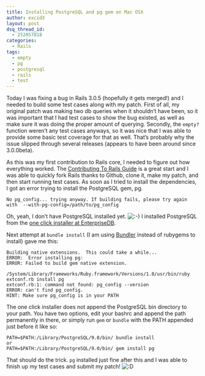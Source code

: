 ```yaml
---
title: Installing PostgreSQL and pg gem on Mac OSX
author: excid3
layout: post
dsq_thread_id:
  - 252057818
categories:
  - Rails
tags:
  - empty
  - pg
  - postgresql
  - rails
  - test
---
```

Today I was fixing a bug in Rails 3.0.5 (hopefully it gets merged!) and I needed to build some test cases along with my patch. First of all, my original patch was making two db queries when it shouldn’t have been, so it was important that I had test cases to show the bug existed, as well as make sure it was doing the proper amount of querying. Secondly, the `empty?` function weren’t any test cases anyways, so it was nice that I was able to provide some basic test coverage for that as well. That’s probably why the issue slipped through several releases (appears to have been around since 3.0.0beta).

As this was my first contribution to Rails core, I needed to figure out how everything worked. The [Contributing To Rails Guide][1] is a great start and I was able to quickly fork Rails thanks to Github, clone it, make my patch, and then start running test cases. As soon as I tried to install the dependencies, I got an error trying to install the PostgreSQL gem, pg.


    No pg_config... trying anyway. If building fails, please try again with  --with-pg-config=/path/to/pg_config

Oh, yeah, I don’t have PostgreSQL installed yet. ![:-\)][2] I installed PostgreSQL from the [one click installer at EnterpriseDB][3].

Next attempt at `bundle install` (I am using [Bundler][4] instead of rubygems to install) gave me this:


    Building native extensions.  This could take a while...
    ERROR:  Error installing pg:
    ERROR: Failed to build gem native extension.

    /System/Library/Frameworks/Ruby.framework/Versions/1.8/usr/bin/ruby extconf.rb install pg
    extconf.rb:1: command not found: pg_config --version
    ERROR: can't find pg_config.
    HINT: Make sure pg_config is in your PATH

The one click installer does not append the PostgreSQL bin directory to your path. You have two options, edit your bashrc and append the path permanently in there, or simply run `gem` or `bundle` with the PATH appended just before it like so:


    PATH=$PATH:/Library/PostgreSQL/9.0/bin/ bundle install
    or
    PATH=$PATH:/Library/PostgreSQL/9.0/bin/ gem install pg

That should do the trick. `pg` installed just fine after this and I was able to finish up my test cases and submit my patch! ![:D][5]

   [1]: http://edgeguides.rubyonrails.org/contributing_to_rails.html
   [2]: http://excid3.com/blog/wp-includes/images/smilies/icon_smile.gif
   [3]: http://www.enterprisedb.com/products-services-training/pgdownload#osx
   [4]: http://gembundler.com/
   [5]: http://excid3.com/blog/wp-includes/images/smilies/icon_biggrin.gif
